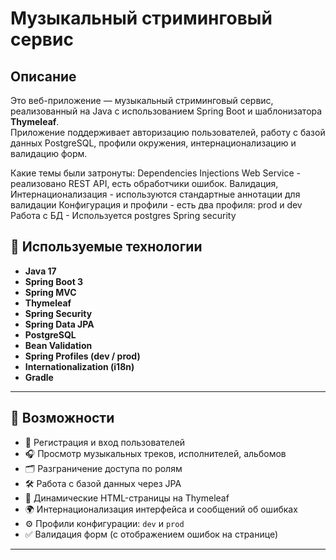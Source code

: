 #  Музыкальный стриминговый сервис

## Описание

Это веб-приложение — музыкальный стриминговый сервис, реализованный на Java с использованием Spring Boot и шаблонизатора **Thymeleaf**.  
Приложение поддерживает авторизацию пользователей, работу с базой данных PostgreSQL, профили окружения, интернационализацию и валидацию форм.


Какие темы были затронуты:
Dependencies Injections
Web Service - реализовано REST API, есть обработчики ошибок.
Валидация, Интернационализация - используются стандартные аннотации для валидации
Конфигурация и профили - есть два профиля: prod и dev
Работа с БД - Используется postgres
Spring security


## 🧰 Используемые технологии

- **Java 17**
- **Spring Boot 3**
- **Spring MVC**
- **Thymeleaf**
- **Spring Security**
- **Spring Data JPA**
- **PostgreSQL**
- **Bean Validation**
- **Spring Profiles (dev / prod)**
- **Internationalization (i18n)**
- **Gradle**

---

## 🚀 Возможности

- 🔐 Регистрация и вход пользователей
- 🎧 Просмотр музыкальных треков, исполнителей, альбомов
- 🗂️ Разграничение доступа по ролям
- 🛠️ Работа с базой данных через JPA
- 📄 Динамические HTML-страницы на Thymeleaf
- 🌍 Интернационализация интерфейса и сообщений об ошибках
- ⚙️ Профили конфигурации: `dev` и `prod`
- ✅ Валидация форм (с отображением ошибок на странице)

---

